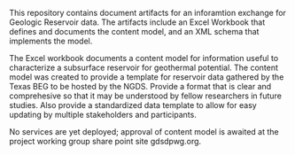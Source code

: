 This repository contains document artifacts for an inforamtion exchange for Geologic Reservoir data. The artifacts include an Excel Workbook that defines and documents the content model, and an XML schema that implements the model.

The Excel workbook documents a content model for information useful to characterize a subsurface reservoir for geothermal potential. The content model was created to provide a template for reservoir data gathered by the Texas BEG to be hosted by the NGDS. Provide a format that is clear and comprehesive so that it may be understood by fellow researchers in future studies. Also provide a standardized data template to allow for easy updating by multiple stakeholders and participants.

No services are yet deployed; approval of content model is awaited at the project working group share point site gdsdpwg.org.